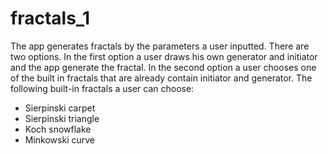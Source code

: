 # fractals_1
The app generates fractals by the parameters a user inputted. There are two options. In the first option a user draws his own generator and initiator and the app generate the fractal. In the second option a user chooses one of the built in fractals that are already contain initiator and generator.
The following built-in fractals a user can choose:
- Sierpinski carpet
- Sierpinski triangle
- Koch snowflake 
- Minkowski curve

